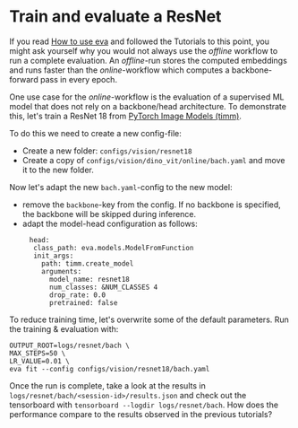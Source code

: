 # Train and evaluate a ResNet

If you read [How to use eva](../getting-started/how_to_use.md) and followed the Tutorials to this point, you might ask yourself why you would not always use the *offline* workflow to run a complete evaluation. An *offline*-run stores the computed embeddings and runs faster than the *online*-workflow which computes a backbone-forward pass in every epoch.

One use case for the *online*-workflow is the evaluation of a supervised ML model that does not rely on a backbone/head architecture. To demonstrate this, let's train a ResNet 18 from [PyTorch Image Models (timm)](https://timm.fast.ai/).

To do this we need to create a new config-file:

 - Create a new folder: `configs/vision/resnet18`
 - Create a copy of `configs/vision/dino_vit/online/bach.yaml` and move it to the new folder.

Now let's adapt the new `bach.yaml`-config to the new model:

 - remove the `backbone`-key from the config. If no backbone is specified, the backbone will be skipped during inference.
 - adapt the model-head configuration as follows:

```
     head:
      class_path: eva.models.ModelFromFunction
      init_args:
        path: timm.create_model
        arguments:
          model_name: resnet18
          num_classes: &NUM_CLASSES 4
          drop_rate: 0.0
          pretrained: false
```
To reduce training time, let's overwrite some of the default parameters. Run the training & evaluation with:
```
OUTPUT_ROOT=logs/resnet/bach \
MAX_STEPS=50 \
LR_VALUE=0.01 \
eva fit --config configs/vision/resnet18/bach.yaml
```
Once the run is complete, take a look at the results in `logs/resnet/bach/<session-id>/results.json` and check out the tensorboard with `tensorboard --logdir logs/resnet/bach`. How does the performance compare to the results observed in the previous tutorials?
